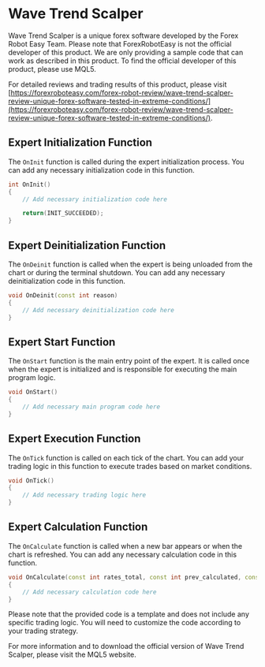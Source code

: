 # Wave Trend Scalper

Wave Trend Scalper is a unique forex software developed by the Forex Robot Easy Team. Please note that ForexRobotEasy is not the official developer of this product. We are only providing a sample code that can work as described in this product. To find the official developer of this product, please use MQL5.

For detailed reviews and trading results of this product, please visit [https://forexroboteasy.com/forex-robot-review/wave-trend-scalper-review-unique-forex-software-tested-in-extreme-conditions/](https://forexroboteasy.com/forex-robot-review/wave-trend-scalper-review-unique-forex-software-tested-in-extreme-conditions/).

## Expert Initialization Function

The `OnInit` function is called during the expert initialization process. You can add any necessary initialization code in this function.

```cpp
int OnInit()
{
    // Add necessary initialization code here

    return(INIT_SUCCEEDED);
}
```

## Expert Deinitialization Function

The `OnDeinit` function is called when the expert is being unloaded from the chart or during the terminal shutdown. You can add any necessary deinitialization code in this function.

```cpp
void OnDeinit(const int reason)
{
    // Add necessary deinitialization code here
}
```

## Expert Start Function

The `OnStart` function is the main entry point of the expert. It is called once when the expert is initialized and is responsible for executing the main program logic.

```cpp
void OnStart()
{
    // Add necessary main program code here
}
```

## Expert Execution Function

The `OnTick` function is called on each tick of the chart. You can add your trading logic in this function to execute trades based on market conditions.

```cpp
void OnTick()
{
    // Add necessary trading logic here
}
```

## Expert Calculation Function

The `OnCalculate` function is called when a new bar appears or when the chart is refreshed. You can add any necessary calculation code in this function.

```cpp
void OnCalculate(const int rates_total, const int prev_calculated, const int begin, const double &price[])
{
    // Add necessary calculation code here
}
```

Please note that the provided code is a template and does not include any specific trading logic. You will need to customize the code according to your trading strategy.

For more information and to download the official version of Wave Trend Scalper, please visit the MQL5 website.
